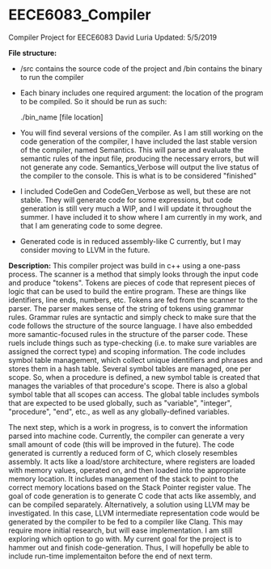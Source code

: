 # EECE6083_Compiler
Compiler Project for EECE6083
David Luria
Updated: 5/5/2019

**File structure:**
* /src contains the source code of the project and /bin contains the binary to run the compiler
* Each binary includes one required argument: the location of the program to be compiled. So it should be run as such:

  ./bin_name [file location]

* You will find several versions of the compiler. As I am still working on the code generation of the compiler, 
  I have included the last stable version of the compiler, named Semantics. This will parse and evaluate the semantic rules of the 
  input file, producing the necessary errors, but will not generate any code. Semantics_Verbose will output the live status of the compiler
  to the console. This is what is to be considered "finished"
* I included CodeGen and CodeGen_Verbose as well, but these are not stable. They will generate code for some expressions, but code 
  generation is still very much a WIP, and I will update it throughout the summer. I have included it to show where I am currently in my work,
  and that I am generating code to some degree.
* Generated code is in reduced assembly-like C currently, but I may consider moving to LLVM in the future.

**Description:**
This compiler project was build in c++ using a one-pass process. The scanner is a method that simply looks through the input code and produce
"tokens". Tokens are pieces of code that represent pieces of logic that can be used to build the entire program. These are things like identifiers,
line ends, numbers, etc. Tokens are fed from the scanner to the parser. The parser makes sense of the string of tokens using grammar rules.
Grammar rules are syntactic and simply check to make sure that the code follows the structure of the source language. I have also embedded
more samantic-focused rules in the structure of the parser code. These ruels include things such as type-checking (i.e. to make sure variables
are assigned the correct type) and scoping information. The code includes symbol table management, which collect unique identifiers and phrases
and stores them in a hash table. Several symbol tables are managed, one per scope. So, when a procedure is defined, a new symbol table is created
that manages the variables of that procedure's scope. There is also a global symbol table that all scopes can access. The global table includes 
symbols that are expected to be used globally, such as "variable", "integer", "procedure", "end", etc., as well as any globally-defined variables.

The next step, which is a work in progress, is to convert the information parsed into machine code. Currently, the compiler can generate a very
small amount of code (this will be improved in the future). The code generated is currently a reduced form of C, which closely resembles assembly.
It acts like a load/store architecture, where registers are loaded with memory values, operated on, and then loaded into the appropriate
memory location. It includes management of the stack to point to the correct memory locations based on the Stack Pointer register value.
The goal of code generation is to generate C code that acts like assembly, and can be compiled separately. Alternatively, a solution using LLVM
may be investigated. In this case, LLVM intermediate representation code would be generated by the compiler to be fed to a compiler like Clang.
This may require more initial research, but will ease implementation. I am still exploring which option to go with. My current goal for the
project is to hammer out and finish code-generation. Thus, I will hopefully be able to include run-time implementaiton before the end of next term.
